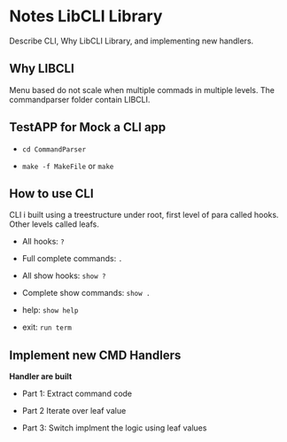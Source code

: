 # Notes LibCLI Library

Describe CLI, Why LibCLI Library, and implementing new handlers. 

## Why LIBCLI

Menu based do not scale when multiple commads in
multiple levels. 
The commandparser folder contain LIBCLI.

## TestAPP for Mock a CLI app

- ```cd CommandParser```

- ```make -f MakeFile``` or ```make```

## How to use CLI

CLI i built using a treestructure under root, first level of para called hooks. 
Other levels called leafs.

- All hooks: ```?```

- Full complete commands: ```.```

- All show hooks: ```show ?```

- Complete show commands: ```show .```

- help: ```show help```

- exit: ```run term```

## Implement new CMD Handlers

__Handler are built__
- Part 1: Extract command code

- Part 2 Iterate over leaf value 

- Part 3: Switch implment the logic using leaf values